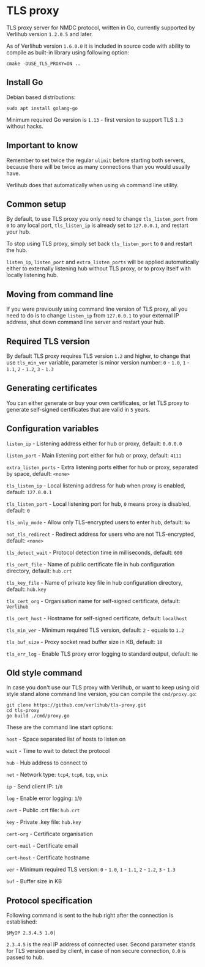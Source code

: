 # TLS proxy

TLS proxy server for NMDC protocol, written in Go, currently supported by Verlihub version `1.2.0.5` and later.

As of Verlihub version `1.6.0.0` it is included in source code with ability to compile as built-in library using following option:

`cmake -DUSE_TLS_PROXY=ON ..`

## Install Go

Debian based distributions:

`sudo apt install golang-go`

Minimum required Go version is `1.13` - first version to support TLS `1.3` without hacks.

## Important to know

Remember to set twice the regular `ulimit` before starting both servers, because there will be twice as many connections than you would usually have.

Verlihub does that automatically when using `vh` command line utility.

## Common setup

By default, to use TLS proxy you only need to change `tls_listen_port` from `0` to any local port, `tls_listen_ip` is already set to `127.0.0.1`, and restart your hub.

To stop using TLS proxy, simply set back `tls_listen_port` to `0` and restart the hub.

`listen_ip`, `listen_port` and `extra_listen_ports` will be applied automatically either to externally listening hub without TLS proxy, or to proxy itself with locally listening hub.

## Moving from command line

If you were previously using command line version of TLS proxy, all you need to do is to change `listen_ip` from `127.0.0.1` to your external IP address, shut down command line server and restart your hub.

## Required TLS version

By default TLS proxy requires TLS version `1.2` and higher, to change that use `tls_min_ver` variable, parameter is minor version number: `0` - `1.0`, `1` - `1.1`, `2` - `1.2`, `3` - `1.3`

## Generating certificates

You can either generate or buy your own certificates, or let TLS proxy to generate self-signed certificates that are valid in `5` years.

## Configuration variables

`listen_ip` - Listening address either for hub or proxy, default: `0.0.0.0`

`listen_port` - Main listening port either for hub or proxy, default: `4111`

`extra_listen_ports` - Extra listening ports either for hub or proxy, separated by space, default: `<none>`

`tls_listen_ip` - Local listening address for hub when proxy is enabled, default: `127.0.0.1`

`tls_listen_port` - Local listening port for hub, `0` means proxy is disabled, default: `0`

`tls_only_mode` - Allow only TLS-encrypted users to enter hub, default: `No`

`not_tls_redirect` - Redirect address for users who are not TLS-encrypted, default: `<none>`

`tls_detect_wait` - Protocol detection time in milliseconds, default: `600`

`tls_cert_file` - Name of public certificate file in hub configuration directory, default: `hub.crt`

`tls_key_file` - Name of private key file in hub configuration directory, default: `hub.key`

`tls_cert_org` - Organisation name for self-signed certificate, default: `Verlihub`

`tls_cert_host` - Hostname for self-signed certificate, default: `localhost`

`tls_min_ver` - Minimum required TLS version, default: `2` - equals to `1.2`

`tls_buf_size` - Proxy socket read buffer size in KB, default: `10`

`tls_err_log` - Enable TLS proxy error logging to standard output, default: `No`

## Old style command

In case you don't use our TLS proxy with Verlihub, or want to keep using old style stand alone command line version, you can compile the `cmd/proxy.go`:

```
git clone https://github.com/verlihub/tls-proxy.git
cd tls-proxy
go build ./cmd/proxy.go
```

These are the command line start options:

`host` - Space separated list of hosts to listen on

`wait` - Time to wait to detect the protocol

`hub` - Hub address to connect to

`net` - Network type: `tcp4`, `tcp6`, `tcp`, `unix`

`ip` - Send client IP: `1`/`0`

`log` - Enable error logging: `1`/`0`

`cert` - Public .crt file: `hub.crt`

`key` - Private .key file: `hub.key`

`cert-org` - Certificate organisation

`cert-mail` - Certificate email

`cert-host` - Certificate hostname

`ver` - Minimum required TLS version: `0` - `1.0`, `1` - `1.1`, `2` - `1.2`, `3` - `1.3`

`buf` - Buffer size in KB

## Protocol specification

Following command is sent to the hub right after the connection is established:

`$MyIP 2.3.4.5 1.0|`

`2.3.4.5` is the real IP address of connected user.
Second parameter stands for TLS version used by client, in case of non secure connection, `0.0` is passed to hub.
